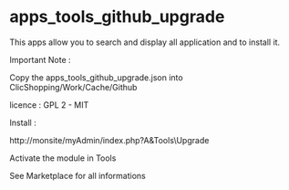 # apps_tools_github_upgrade

This apps allow you to search and display all application and to install it.

Important Note :

Copy the apps_tools_github_upgrade.json into ClicShopping/Work/Cache/Github

licence  : GPL 2 - MIT

Install :

http://monsite/myAdmin/index.php?A&Tools\Upgrade

Activate the module in Tools

See Marketplace for all informations

